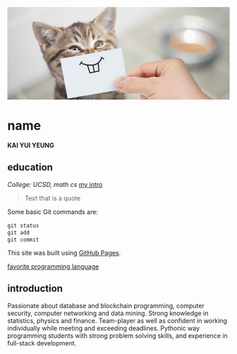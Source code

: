 ![funny cat](interesting-cat-facts.jpg)
# name
**KAI YUI YEUNG**
## education
*College: UCSD, math cs* [my intro](#introduction)



> Text that is a quote

Some basic Git commands are:
```
git status
git add
git commit
```


This site was built using [GitHub Pages](https://pages.github.com/).

[favorite programming language](docs/CONTRIBUTING.md)
## introduction
Passionate about database and blockchain programming, computer security, computer networking and data mining.
Strong knowledge in statistics, physics and finance. Team-player as well as confident in working individually while
meeting and exceeding deadlines.
Pythonic way programming students with strong problem solving skills, and experience in full-stack development.